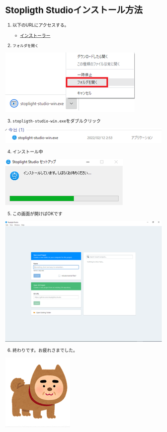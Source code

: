 # Stopligth Studioインストール方法

1. 以下のURLにアクセスする。
    - [インストーラー](https://github.com/stoplightio/studio/releases/latest/download/stoplight-studio-win.exe)

2. `フォルダを開く`

![01](./img/Swagger01.png)

3. `stopligth-studio-win.exe`をダブルクリック

![02](./img/Swagger02.png)

4. インストール中

![03](./img/Swagger03.png)

5. この画面が開けばOKです

![04](./img/Swagger04.png)


6.  終わりです。お疲れさまでした。

![01](./img/ジンメンケン.png)
